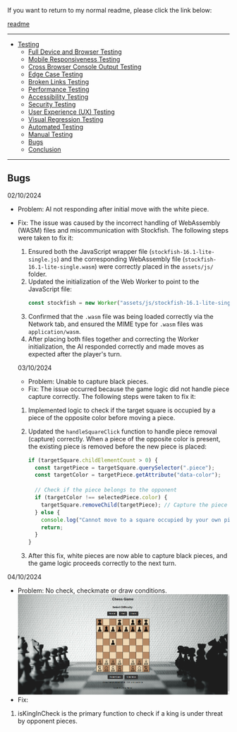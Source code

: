 If you want to return to my normal readme, please click the link below:

[readme](../../README.md)

---

- [Testing](#testing)
  - [Full Device and Browser Testing](#full-device-and-browser-testing)
  - [Mobile Responsiveness Testing](#mobile-responsiveness-testing)
  - [Cross Browser Console Output Testing](#cross-browser-console-output-testing)
  - [Edge Case Testing](#edge-case-testing)
  - [Broken Links Testing](#broken-links-testing)
  - [Performance Testing](#performance-testing)
  - [Accessibility Testing](#accessibility-testing)
  - [Security Testing](#security-testing)
  - [User Experience (UX) Testing](#user-experience-ux-testing)
  - [Visual Regression Testing](#visual-regression-testing)
  - [Automated Testing](#automated-testing)
  - [Manual Testing](#manual-testing)
  - [Bugs](#bugs)
  - [Conclusion](#conclusion)

---

## Bugs

02/10/2024

- Problem: AI not responding after initial move with the white piece.
- Fix: The issue was caused by the incorrect handling of WebAssembly (WASM) files and miscommunication with Stockfish. The following steps were taken to fix it:

  1. Ensured both the JavaScript wrapper file (`stockfish-16.1-lite-single.js`) and the corresponding WebAssembly file (`stockfish-16.1-lite-single.wasm`) were correctly placed in the `assets/js/` folder.
  2. Updated the initialization of the Web Worker to point to the JavaScript file:
     ```javascript
     const stockfish = new Worker("assets/js/stockfish-16.1-lite-single.js");
     ```
  3. Confirmed that the `.wasm` file was being loaded correctly via the Network tab, and ensured the MIME type for `.wasm` files was `application/wasm`.
  4. After placing both files together and correcting the Worker initialization, the AI responded correctly and made moves as expected after the player's turn.

  03/10/2024

  - Problem: Unable to capture black pieces.
  - Fix: The issue occurred because the game logic did not handle piece capture correctly. The following steps were taken to fix it:

  1. Implemented logic to check if the target square is occupied by a piece of the opposite color before moving a piece.
  2. Updated the `handleSquareClick` function to handle piece removal (capture) correctly. When a piece of the opposite color is present, the existing piece is removed before the new piece is placed:

     ```javascript
     if (targetSquare.childElementCount > 0) {
       const targetPiece = targetSquare.querySelector(".piece");
       const targetColor = targetPiece.getAttribute("data-color");

       // Check if the piece belongs to the opponent
       if (targetColor !== selectedPiece.color) {
         targetSquare.removeChild(targetPiece); // Capture the piece
       } else {
         console.log("Cannot move to a square occupied by your own piece.");
         return;
       }
     }
     ```

  3. After this fix, white pieces are now able to capture black pieces, and the game logic proceeds correctly to the next turn.

04/10/2024

- Problem: No check, checkmate or draw conditions.
  ![test](test-images/test-image-1.png)
- Fix:

1. isKingInCheck is the primary function to check if a king is under threat by opponent pieces.
